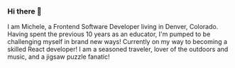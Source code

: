 ### Hi there 👋

I am Michele, a Frontend Software Developer living in Denver, Colorado.
Having spent the previous 10 years as an educator, I'm pumped to be challenging myself in brand new ways!
Currently on my way to becoming a skilled React developer!
I am a seasoned traveler, lover of the outdoors and music, and a jigsaw puzzle fanatic!
<!--
**michelecomfort/michelecomfort** is a ✨ _special_ ✨ repository because its `README.md` (this file) appears on your GitHub profile.

Here are some ideas to get you started:

- 🔭 I’m currently working on ...
- 🌱 I’m currently learning ...
- 👯 I’m looking to collaborate on ...
- 🤔 I’m looking for help with ...
- 💬 Ask me about ...
- 📫 How to reach me: ...
- 😄 Pronouns: ...
- ⚡ Fun fact: ...
-->
